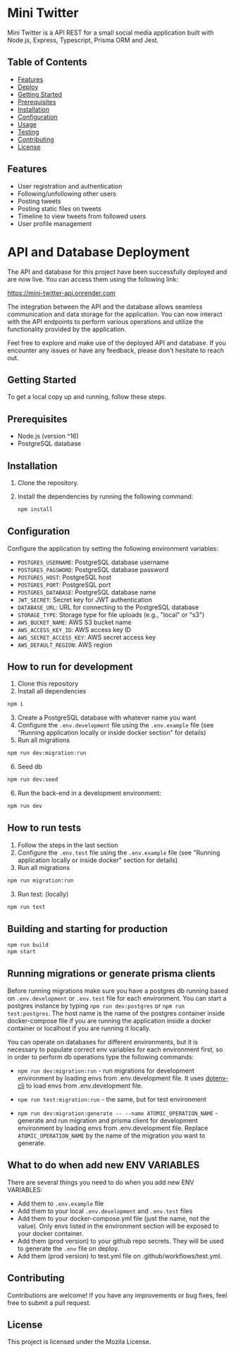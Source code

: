 # Mini Twitter

Mini Twitter is a API REST for a small social media application built with Node.js, Express, Typescript, Prisma ORM and Jest.

## Table of Contents

- [Features](#features)
- [Deploy](#api-and-database-deployment)
- [Getting Started](#getting-started)
- [Prerequisites](#prerequisites)
- [Installation](#installation)
- [Configuration](#configuration)
- [Usage](#usage)
- [Testing](#testing)
- [Contributing](#contributing)
- [License](#license)

## Features

- User registration and authentication
- Following/unfollowing other users
- Posting tweets
- Posting static files on tweets
- Timeline to view tweets from followed users
- User profile management

# API and Database Deployment
The API and database for this project have been successfully deployed and are now live. You can access them using the following link:

https://mini-twitter-api.onrender.com

The integration between the API and the database allows seamless communication and data storage for the application. You can now interact with the API endpoints to perform various operations and utilize the functionality provided by the application.

Feel free to explore and make use of the deployed API and database. If you encounter any issues or have any feedback, please don't hesitate to reach out.

## Getting Started

To get a local copy up and running, follow these steps.

## Prerequisites

- Node.js (version ^16)
- PostgreSQL database

## Installation

1. Clone the repository.
2. Install the dependencies by running the following command:

   ```bash
   npm install
    ```

## Configuration
Configure the application by setting the following environment variables:

- `POSTGRES_USERNAME`: PostgreSQL database username
- `POSTGRES_PASSWORD`: PostgreSQL database password
- `POSTGRES_HOST`: PostgreSQL host
- `POSTGRES_PORT`: PostgreSQL port
- `POSTGRES_DATABASE`: PostgreSQL database name
- `JWT_SECRET`: Secret key for JWT authentication
- `DATABASE_URL`: URL for connecting to the PostgreSQL database
- `STORAGE_TYPE`: Storage type for file uploads (e.g., "local" or "s3")
- `AWS_BUCKET_NAME`: AWS S3 bucket name
- `AWS_ACCESS_KEY_ID`: AWS access key ID
- `AWS_SECRET_ACCESS_KEY`: AWS secret access key
- `AWS_DEFAULT_REGION`: AWS region

## How to run for development

1. Clone this repository
2. Install all dependencies

```bash
npm i
```

3. Create a PostgreSQL database with whatever name you want
4. Configure the `.env.development` file using the `.env.example` file (see "Running application locally or inside docker section" for details)
5. Run all migrations

```bash
npm run dev:migration:run
```

6. Seed db

```bash
npm run dev:seed
```

6. Run the back-end in a development environment:

```bash
npm run dev
```

## How to run tests

1. Follow the steps in the last section
1. Configure the `.env.test` file using the `.env.example` file (see "Running application locally or inside docker" section for details)
1. Run all migrations

```bash
npm run migration:run
```

3. Run test:
   (locally)

```bash
npm run test
```

## Building and starting for production

```bash
npm run build
npm start
```

## Running migrations or generate prisma clients

Before running migrations make sure you have a postgres db running based on `.env.development` or `.env.test` file for each environment. You can start a postgres instance by typing `npm run dev:postgres` or `npm run test:postgres`. The host name is the name of the postgres container inside docker-compose file if you are running the application inside a docker container or localhost if you are running it locally.

You can operate on databases for different environments, but it is necessary to populate correct env variables for each environment first, so in order to perform db operations type the following commands:

- `npm run dev:migration:run` - run migrations for development environment by loading envs from .env.development file. It uses [dotenv-cli](https://github.com/entropitor/dotenv-cli#readme) to load envs from .env.development file.
- `npm run test:migration:run` - the same, but for test environment

- `npm run dev:migration:generate -- --name ATOMIC_OPERATION_NAME` - generate and run migration and prisma client for development environment by loading envs from .env.development file. Replace `ATOMIC_OPERATION_NAME` by the name of the migration you want to generate.

## What to do when add new ENV VARIABLES

There are several things you need to do when you add new ENV VARIABLES:
- Add them to `.env.example` file
- Add them to your local `.env.development` and `.env.test` files
- Add them to your docker-compose.yml file (just the name, not the value). Only envs listed in the environment section will be exposed to your docker container.
- Add them (prod version) to your github repo secrets. They will be used to generate the `.env` file on deploy.
- Add them (prod version) to test.yml file on .github/workflows/test.yml.

## Contributing
Contributions are welcome! If you have any improvements or bug fixes, feel free to submit a pull request.

## License
This project is licensed under the Mozila License.



